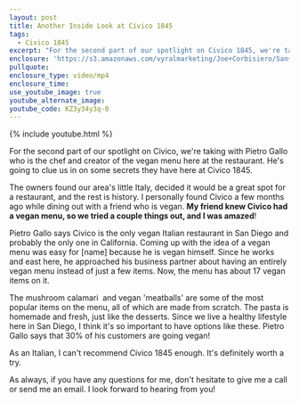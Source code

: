 ```yaml
---
layout: post
title: Another Inside Look at Civico 1845
tags:
  - Civico 1845
excerpt: "For the second part of our spotlight on Civico 1845, we're taking with [name] who is the chef and creator of the vegan menu here at the restaurant. He's going to clue us in on some secrets they have here at Civico 1845."
enclosure: 'https://s3.amazonaws.com/vyralmarketing/Joe+Corbisiero/San+Diego+Real+Estate+Another+Inside+Look+at+Civico+1845.mp4'
pullquote:
enclosure_type: video/mp4
enclosure_time:
use_youtube_image: true
youtube_alternate_image:
youtube_code: KZ3y34y3q-0
---
```



{% include youtube.html %}

For the second part of our spotlight on Civico, we're taking with Pietro Gallo who is the chef and creator of the vegan menu here at the restaurant. He's going to clue us in on some secrets they have here at Civico 1845.

The owners found our area's little Italy, decided it would be a great spot for a restaurant, and the rest is history. I personally found Civico a few months ago while dining out with a friend who is vegan. **My friend knew Civico had a vegan menu, so we tried a couple things out, and I was amazed**!

Pietro Gallo says Civico is the only vegan Italian restaurant in San Diego and probably the only one in California. Coming up with the idea of a vegan menu was easy for [name] because he is vegan himself. Since he works and east here, he approached his business partner about having an entirely vegan menu instead of just a few items. Now, the menu has about 17 vegan items on it.

The mushroom calamari  and vegan 'meatballs' are some of the most popular items on the menu, all of which are made from scratch. The pasta is homemade and fresh, just like the desserts. Since we live a healthy lifestyle here in San Diego, I think it's so important to have options like these. Pietro Gallo says that 30% of his customers are going vegan!

As an Italian, I can't recommend Civico 1845 enough. It's definitely worth a try.

As always, if you have any questions for me, don't hesitate to give me a call or send me an email. I look forward to hearing from you!
